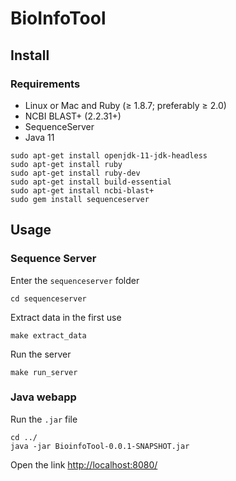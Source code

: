 # BioInfoTool


## Install

### Requirements

* Linux or Mac and Ruby (≥ 1.8.7; preferably ≥ 2.0)
* NCBI BLAST+ (2.2.31+) 
* SequenceServer
* Java 11

```
sudo apt-get install openjdk-11-jdk-headless
sudo apt-get install ruby
sudo apt-get install ruby-dev
sudo apt-get install build-essential
sudo apt-get install ncbi-blast+
sudo gem install sequenceserver
```

## Usage

### Sequence Server

Enter the ```sequenceserver``` folder

```
cd sequenceserver
```

Extract data in the first use

```
make extract_data
```

Run the server

```
make run_server
```

### Java webapp


Run the ```.jar``` file

```
cd ../
java -jar BioinfoTool-0.0.1-SNAPSHOT.jar
```

Open the link [http://localhost:8080/](http://localhost:8080/)
